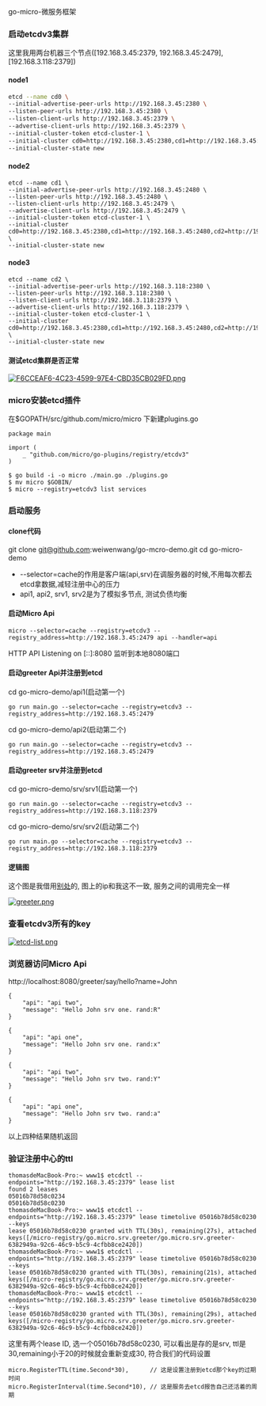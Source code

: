 
go-micro-微服务框架

### 启动etcdv3集群

这里我用两台机器三个节点([192.168.3.45:2379, 192.168.3.45:2479],  [192.168.3.118:2379])
#### node1
```bash
etcd --name cd0 \
--initial-advertise-peer-urls http://192.168.3.45:2380 \
--listen-peer-urls http://192.168.3.45:2380 \
--listen-client-urls http://192.168.3.45:2379 \
--advertise-client-urls http://192.168.3.45:2379 \
--initial-cluster-token etcd-cluster-1 \
--initial-cluster cd0=http://192.168.3.45:2380,cd1=http://192.168.3.45:2480,cd2=http://192.168.3.118:2380 \
--initial-cluster-state new
```
#### node2
```
etcd --name cd1 \
--initial-advertise-peer-urls http://192.168.3.45:2480 \
--listen-peer-urls http://192.168.3.45:2480 \
--listen-client-urls http://192.168.3.45:2479 \
--advertise-client-urls http://192.168.3.45:2479 \
--initial-cluster-token etcd-cluster-1 \
--initial-cluster cd0=http://192.168.3.45:2380,cd1=http://192.168.3.45:2480,cd2=http://192.168.3.118:2380 \
--initial-cluster-state new

```
#### node3
```
etcd --name cd2 \
--initial-advertise-peer-urls http://192.168.3.118:2380 \
--listen-peer-urls http://192.168.3.118:2380 \
--listen-client-urls http://192.168.3.118:2379 \
--advertise-client-urls http://192.168.3.118:2379 \
--initial-cluster-token etcd-cluster-1 \
--initial-cluster cd0=http://192.168.3.45:2380,cd1=http://192.168.3.45:2480,cd2=http://192.168.3.118:2380 \
--initial-cluster-state new
```
#### 测试etcd集群是否正常
[![F6CCEAF6-4C23-4599-97E4-CBD35CB029FD.png](https://i.loli.net/2019/06/20/5d0b1c214bfab55031.png)](https://i.loli.net/2019/06/20/5d0b1c214bfab55031.png)

### micro安装etcd插件

在$GOPATH/src/github.com/micro/micro 下新建plugins.go

```
package main

import (
    _ "github.com/micro/go-plugins/registry/etcdv3"
)
```
```
$ go build -i -o micro ./main.go ./plugins.go
$ mv micro $GOBIN/
$ micro --registry=etcdv3 list services
```

### 启动服务

#### clone代码

git clone git@github.com:weiwenwang/go-mcro-demo.git
cd go-micro-demo

- --selector=cache的作用是客户端(api,srv)在调服务器的时候,不用每次都去etcd拿数据,减轻注册中心的压力
- api1, api2, srv1, srv2是为了模拟多节点, 测试负债均衡
#### 启动Micro Api
```
micro --selector=cache --registry=etcdv3 --registry_address=http://192.168.3.45:2479 api --handler=api
```
HTTP API Listening on [::]:8080  监听到本地8080端口

#### 启动greeter Api并注册到etcd

cd go-micro-demo/api1(启动第一个)
```
go run main.go --selector=cache --registry=etcdv3 --registry_address=http://192.168.3.45:2479
```
cd go-micro-demo/api2(启动第二个)
```
go run main.go --selector=cache --registry=etcdv3 --registry_address=http://192.168.3.45:2479
```

#### 启动greeter srv并注册到etcd
cd go-micro-demo/srv/srv1(启动第一个)
```
go run main.go --selector=cache --registry=etcdv3 --registry_address=http://192.168.3.118:2379
```
cd go-micro-demo/srv/srv2(启动第二个)
```
go run main.go --selector=cache --registry=etcdv3 --registry_address=http://192.168.3.118:2379
```

#### 逻辑图

这个图是我借用[别处](http://btfak.com/%E5%BE%AE%E6%9C%8D%E5%8A%A1/2016/03/20/micro/)的, 图上的ip和我这不一致, 服务之间的调用完全一样

[![greeter.png](https://i.loli.net/2019/06/19/5d09fbb10b5c556537.png)](https://i.loli.net/2019/06/19/5d09fbb10b5c556537.png)

### 查看etcdv3所有的key

[![etcd-list.png](https://i.loli.net/2019/06/21/5d0ca52a667dd46348.png)](https://i.loli.net/2019/06/21/5d0ca52a667dd46348.png)

### 浏览器访问Micro Api
http://localhost:8080/greeter/say/hello?name=John

```
{
    "api": "api two",
    "message": "Hello John srv one. rand:R"
}

{
    "api": "api one",
    "message": "Hello John srv one. rand:x"
}

{
    "api": "api two",
    "message": "Hello John srv two. rand:Y"
}

{
    "api": "api one",
    "message": "Hello John srv two. rand:a"
}
```

以上四种结果随机返回

### 验证注册中心的ttl

```
thomasdeMacBook-Pro:~ www1$ etcdctl --endpoints="http://192.168.3.45:2379" lease list
found 2 leases
05016b78d58c0234
05016b78d58c0230
thomasdeMacBook-Pro:~ www1$ etcdctl --endpoints="http://192.168.3.45:2379" lease timetolive 05016b78d58c0230 --keys
lease 05016b78d58c0230 granted with TTL(30s), remaining(27s), attached keys([/micro-registry/go.micro.srv.greeter/go.micro.srv.greeter-6382949a-92c6-46c9-b5c9-4cfbb8ce2420])
thomasdeMacBook-Pro:~ www1$ etcdctl --endpoints="http://192.168.3.45:2379" lease timetolive 05016b78d58c0230 --keys
lease 05016b78d58c0230 granted with TTL(30s), remaining(21s), attached keys([/micro-registry/go.micro.srv.greeter/go.micro.srv.greeter-6382949a-92c6-46c9-b5c9-4cfbb8ce2420])
thomasdeMacBook-Pro:~ www1$ etcdctl --endpoints="http://192.168.3.45:2379" lease timetolive 05016b78d58c0230 --keys
lease 05016b78d58c0230 granted with TTL(30s), remaining(29s), attached keys([/micro-registry/go.micro.srv.greeter/go.micro.srv.greeter-6382949a-92c6-46c9-b5c9-4cfbb8ce2420])
```
这里有两个lease ID, 选一个05016b78d58c0230, 可以看出是存的是srv, ttl是30,remaining小于20的时候就会重新变成30, 符合我们的代码设置

```
micro.RegisterTTL(time.Second*30),      // 这是设置注册到etcd那个key的过期时间
micro.RegisterInterval(time.Second*10), // 这是服务去etcd报告自己还活着的周期
```
